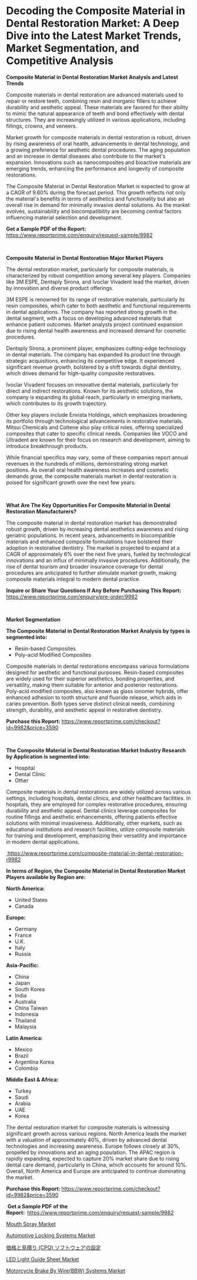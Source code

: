 <p><h1>Decoding the Composite Material in Dental Restoration Market: A Deep Dive into the Latest Market Trends, Market Segmentation, and Competitive Analysis</h1></p><p><strong>Composite Material in Dental Restoration Market Analysis and Latest Trends</strong></p>
<p><p>Composite materials in dental restoration are advanced materials used to repair or restore teeth, combining resin and inorganic fillers to achieve durability and aesthetic appeal. These materials are favored for their ability to mimic the natural appearance of teeth and bond effectively with dental structures. They are increasingly utilized in various applications, including fillings, crowns, and veneers.</p><p>Market growth for composite materials in dental restoration is robust, driven by rising awareness of oral health, advancements in dental technology, and a growing preference for aesthetic dental procedures. The aging population and an increase in dental diseases also contribute to the market's expansion. Innovations such as nanocomposites and bioactive materials are emerging trends, enhancing the performance and longevity of composite restorations.</p><p>The Composite Material in Dental Restoration Market is expected to grow at a CAGR of 9.60% during the forecast period. This growth reflects not only the material's benefits in terms of aesthetics and functionality but also an overall rise in demand for minimally invasive dental solutions. As the market evolves, sustainability and biocompatibility are becoming central factors influencing material selection and development.</p></p>
<p><strong>Get a Sample PDF of the Report:&nbsp;</strong> <a href="https://www.reportprime.com/enquiry/request-sample/9982">https://www.reportprime.com/enquiry/request-sample/9982</a></p>
<p>&nbsp;</p>
<p><strong>Composite Material in Dental Restoration Major Market Players</strong></p>
<p><p>The dental restoration market, particularly for composite materials, is characterized by robust competition among several key players. Companies like 3M ESPE, Dentsply Sirona, and Ivoclar Vivadent lead the market, driven by innovation and diverse product offerings.</p><p>3M ESPE is renowned for its range of restorative materials, particularly its resin composites, which cater to both aesthetic and functional requirements in dental applications. The company has reported strong growth in the dental segment, with a focus on developing advanced materials that enhance patient outcomes. Market analysts project continued expansion due to rising dental health awareness and increased demand for cosmetic procedures.</p><p>Dentsply Sirona, a prominent player, emphasizes cutting-edge technology in dental materials. The company has expanded its product line through strategic acquisitions, enhancing its competitive edge. It experienced significant revenue growth, bolstered by a shift towards digital dentistry, which drives demand for high-quality composite restoratives.</p><p>Ivoclar Vivadent focuses on innovative dental materials, particularly for direct and indirect restorations. Known for its aesthetic solutions, the company is expanding its global reach, particularly in emerging markets, which contributes to its growth trajectory.</p><p>Other key players include Envista Holdings, which emphasizes broadening its portfolio through technological advancements in restorative materials. Mitsui Chemicals and Coltene also play critical roles, offering specialized composites that cater to specific clinical needs. Companies like VOCO and Ultradent are known for their focus on research and development, aiming to introduce breakthrough products.</p><p>While financial specifics may vary, some of these companies report annual revenues in the hundreds of millions, demonstrating strong market positions. As overall oral health awareness increases and cosmetic demands grow, the composite materials market in dental restoration is poised for significant growth over the next few years.</p></p>
<p>&nbsp;</p>
<p><strong>What Are The Key Opportunities For Composite Material in Dental Restoration Manufacturers?</strong></p>
<p><p>The composite material in dental restoration market has demonstrated robust growth, driven by increasing dental aesthetics awareness and rising geriatric populations. In recent years, advancements in biocompatible materials and enhanced composite formulations have bolstered their adoption in restorative dentistry. The market is projected to expand at a CAGR of approximately 6% over the next five years, fueled by technological innovations and an influx of minimally invasive procedures. Additionally, the rise of dental tourism and broader insurance coverage for dental procedures are anticipated to further stimulate market growth, making composite materials integral to modern dental practice.</p></p>
<p><strong>Inquire or Share Your Questions If Any Before Purchasing This Report:</strong> <a href="https://www.reportprime.com/enquiry/pre-order/9982">https://www.reportprime.com/enquiry/pre-order/9982</a></p>
<p>&nbsp;</p>
<p><strong>Market Segmentation</strong></p>
<p><strong>The Composite Material in Dental Restoration Market Analysis by types is segmented into:</strong></p>
<p><ul><li>Resin-based Composites</li><li>Poly-acid Modified Composites</li></ul></p>
<p><p>Composite materials in dental restorations encompass various formulations designed for aesthetic and functional purposes. Resin-based composites are widely used for their superior aesthetics, bonding properties, and versatility, making them suitable for anterior and posterior restorations. Poly-acid modified composites, also known as glass ionomer hybrids, offer enhanced adhesion to tooth structure and fluoride release, which aids in caries prevention. Both types serve distinct clinical needs, combining strength, durability, and aesthetic appeal in restorative dentistry.</p></p>
<p><strong>Purchase this Report:&nbsp;</strong><a href="https://www.reportprime.com/checkout?id=9982&price=3590">https://www.reportprime.com/checkout?id=9982&price=3590</a></p>
<p>&nbsp;</p>
<p><strong>The Composite Material in Dental Restoration Market Industry Research by Application is segmented into:</strong></p>
<p><ul><li>Hospital</li><li>Dental Clinic</li><li>Other</li></ul></p>
<p><p>Composite materials in dental restorations are widely utilized across various settings, including hospitals, dental clinics, and other healthcare facilities. In hospitals, they are employed for complex restorative procedures, ensuring durability and aesthetic appeal. Dental clinics leverage composites for routine fillings and aesthetic enhancements, offering patients effective solutions with minimal invasiveness. Additionally, other markets, such as educational institutions and research facilities, utilize composite materials for training and development, emphasizing their versatility and importance in modern dental applications.</p></p>
<p><a href="https://www.reportprime.com/composite-material-in-dental-restoration-r9982">&nbsp;https://www.reportprime.com/composite-material-in-dental-restoration-r9982</a></p>
<p><strong>In terms of Region, the Composite Material in Dental Restoration Market Players available by Region are:</strong></p>
<p>
    <p> <strong> North America: </strong>
        <ul>
            <li>United States</li>
            <li>Canada</li>
        </ul>
        </p> 
    <p> <strong> Europe: </strong>
        <ul>
            <li>Germany</li>
            <li>France</li>
            <li>U.K.</li>
            <li>Italy</li>
            <li>Russia</li>
        </ul>
        </p> 
    <p> <strong> Asia-Pacific: </strong>
        <ul>
            <li>China</li>
            <li>Japan</li>
            <li>South Korea</li>
            <li>India</li>
            <li>Australia</li>
            <li>China Taiwan</li>
            <li>Indonesia</li>
            <li>Thailand</li>
            <li>Malaysia</li>
        </ul>
        </p> 
    <p> <strong> Latin America: </strong>
        <ul>
            <li>Mexico</li>
            <li>Brazil</li>
            <li>Argentina Korea</li>
            <li>Colombia</li>
        </ul>
        </p> 
    <p> <strong> Middle East & Africa: </strong>
        <ul>
            <li>Turkey</li>
            <li>Saudi</li>
            <li>Arabia</li>
            <li>UAE</li>
            <li>Korea</li>
        </ul>
    </p>
    </p>
<p><p>The dental restoration market for composite materials is witnessing significant growth across various regions. North America leads the market with a valuation of approximately 40%, driven by advanced dental technologies and increasing awareness. Europe follows closely at 30%, propelled by innovations and an aging population. The APAC region is rapidly expanding, expected to capture 20% market share due to rising dental care demand, particularly in China, which accounts for around 10%. Overall, North America and Europe are anticipated to continue dominating the market.</p></p>
<p><strong>Purchase this Report: </strong><a href="https://www.reportprime.com/checkout?id=9982&price=3590">https://www.reportprime.com/checkout?id=9982&price=3590</a></p>
<p>&nbsp;<strong>Get a Sample PDF of the Report:&nbsp;&nbsp;</strong><a href="https://www.reportprime.com/enquiry/request-sample/9982">https://www.reportprime.com/enquiry/request-sample/9982</a></p>
<p><strong></strong></p>
<p><p><a href="https://www.linkedin.com/pulse/navigating-global-mouth-spray-market-landscape-trends-forecasts-y8rvf?trackingId=jMGHcfLnQFqSxmcItMiijA%3D%3D">Mouth Spray Market</a></p><p><a href="https://medium.com/@caigithemay20/automotive-locking-systems-market-strategic-insights-product-evolution-and-market-segmentation-in-c2fb915f5279">Automotive Locking Systems Market</a></p><p><a href="https://medium.com/@leroystapc/configure-price-and-quote-cpq-software-6517fd6bce94?postPublishedType=initial">価格と見積り (CPQ) ソフトウェアの設定</a></p><p><a href="https://issuu.com/reportprime-2/docs/led-light-guide-sheet-market-size-2_810dcd21d828cc">LED Light Guide Sheet Market</a></p><p><a href="https://medium.com/@caigithemay20/the-motorcycle-brake-by-wire-bbw-systems-market-decisions-are-mostly-driven-by-resource-82e64bd440c3">Motorcycle Brake By Wire(BBW) Systems Market</a></p></p>